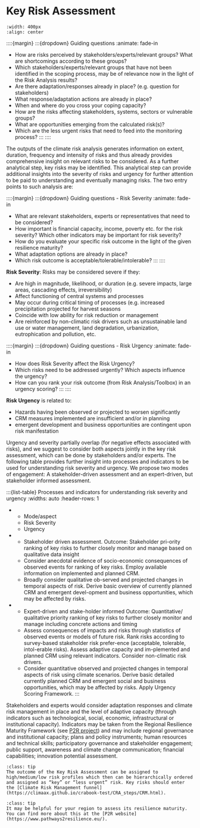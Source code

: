 Key Risk Assessment
=======================

```{figure} ../../images/framework/il_framework_ToolboxSteps_FigB_Key_risk_ring.png
:width: 400px
:align: center
```
::::{margin}
:::{dropdown} Guiding questions
:animate: fade-in
- How are risks perceived by stakeholders/experts/relevant groups? What are shortcomings according to these groups?
- Which stakeholders/experts/relevant groups that have not been identified in the scoping process, may be of relevance now in the light of the Risk Analysis results?
- Are there adaptation/responses already in place? (e.g. question for stakeholders)
- What response/adaptation actions are already in place?
- When and where do you cross your coping capacity?
- How are the risks affecting stakeholders, systems, sectors or vulnerable groups?
- What are opportunities emerging from the calculated risk(s)?
- Which are the less urgent risks that need to feed into the monitoring process?
:::
::::


The outputs of the climate risk analysis generates information on extent, duration, frequency and intensity of risks and thus already provides comprehensive insight on relevant risks to be considered. As a further analytical step, key risks may be identified. This analytical step can provide additional insights into the severity of risks and urgency for further attention to be paid to understanding and eventually managing risks. The two entry points to such analysis are:

::::{margin}
:::{dropdown} Guiding questions - Risk Severity
:animate: fade-in
- What are relevant stakeholders, experts or representatives that need to be considered?
- How important is financial capacity, income, poverty etc. for the risk severity? Which other indicators may be important for risk severity?
- How do you evaluate your specific risk outcome in the light of the given resilience maturity?
- What adaptation options are already in place?
- Which risk outcome is acceptable/tolerable/intolerable?
:::
::::

**Risk Severity**: Risks may be considered severe if they:
- Are high in magnitude, likelihood, or duration (e.g. severe impacts, large areas, cascading effects, irreversibility)
- Affect functioning of central systems and processes
- May occur during critical timing of processes (e.g. increased precipitation projected for harvest seasons
- Coincide with low ability for risk reduction or management
- Are reinforced by non-climatic risk drivers such as unsustainable land use or water management, land degradation, urbanization, eutrophication and pollution, etc.

::::{margin}
:::{dropdown} Guiding questions - Risk Urgency
:animate: fade-in
- How does Risk Severity affect the Risk Urgency?
- Which risks need to be addressed urgently? Which aspects influence the urgency?
- How can you rank your risk outcome (from Risk Analysis/Toolbox) in an urgency scoring?
:::
::::

**Risk Urgency** is related to:
- Hazards having been observed or projected to worsen significantly
- CRM measures implemented are insufficient and/or in planning
- emergent development and business opportunities are contingent upon risk manifestation

Urgency and severity partially overlap (for negative effects associated with risks), and we suggest to consider both aspects jointly in the key risk assessment, which can be done by stakeholders and/or experts. The following table provides further insight into processes and indicators to be used for understanding risk severity and urgency. We propose two modes of engagement: A stakeholder-driven assessment and an expert-driven, but stakeholder informed assessment.

:::{list-table} Processes and indicators for understanding risk severity and urgency
:widths: auto
:header-rows: 1

*   - Mode/aspect
    - Risk Severity
    - Urgency
*   - Stakeholder driven assessment.
      Outcome: Stakeholder pri-ority ranking of key risks to further closely monitor and manage based on qualitative data insight
    - Consider anecdotal evidence of socio-economic consequences of observed events for ranking of key risks.
      Employ available information on implemented and planned CRM.
    - Broadly consider qualitative ob-served and projected changes in temporal aspects of risk.
      Derive basic overview of currently planned CRM and emergent devel-opment and business opportunities, which may be affected by risks.
*   - Expert-driven and stake-holder informed
      Outcome: Quantitative/ qualitative priority ranking of key risks to further closely monitor and manage including concrete actions and timing
    - Assess consequences of impacts and risks through statistics of observed events or models of future risk. Rank risks according to survey-based stakeholder       risk prefer-ence (acceptable, tolerable, intol-erable risks).
      Assess adaptive capacity and im-plemented and planned CRM using relevant indicators. Consider non-climatic risk drivers.
    - Consider quantitative observed and projected changes in temporal aspects of risk using climate scenarios. Derive basic detailed currently planned CRM and emergent social and business opportunities, which may be affected by risks. Apply Urgency Scoring Framework.
:::

Stakeholders and experts would consider adaptation responses and climate risk management in place and the level of adaptive capacity (through indicators such as technological, social, economic, infrastructural or institutional capacity). Indicators may be taken from the Regional Resilience Maturity Framework (see [P2R project](https://www.pathways2resilience.eu/)) and may include regional governance and institutional capacity; plans and policy instruments; human resources and technical skills; participatory governance and stakeholder engagement; public support, awareness and climate change communication; financial capabilities; innovation potential assessment.

```{admonition} Tip
:class: tip
The outcome of the Key Risk Assessment can be assigned to high/medium/low risk profiles which then can be hierarchically ordered and assigned as “key” or “less urgent” risk. Key risks should enter the [Climate Risk Management funnel](https://climaax.github.io/crabook-test/CRA_steps/CRM.html).
```

```{admonition} Tip
:class: tip
It may be helpful for your region to assess its resilience maturity. You can find more about this at the [P2R website] (https://www.pathways2resilience.eu/).
```
